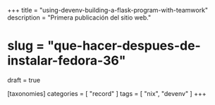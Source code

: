 +++
title = "using-devenv-building-a-flask-program-with-teamwork"
description = "Primera publicación del sitio web."
# slug = "que-hacer-despues-de-instalar-fedora-36"
draft = true

[taxonomies]
    categories = [ "record" ]
    tags = [ "nix", "devenv" ]
+++


